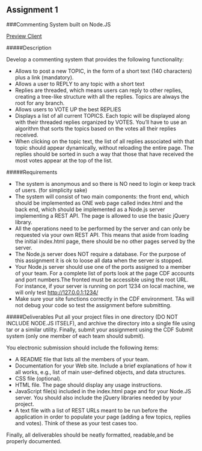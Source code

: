 ## Assignment 1
###Commenting System built on Node.JS 

[Preview Client](http://CSC309.pirave.ca/)

#####Description

Develop a commenting system that provides the following functionality:

- Allows to post a new TOPIC, in the form of a short text (140 characters) plus a link (mandatory).
- Allows a user to REPLY to any topic with a short text
- Replies are threaded, which means users can reply to other replies, creating a tree-like structure with all the replies. Topics are always the root for any branch.
- Allows users to VOTE UP the best REPLIES
- Displays a list of all current TOPICS. Each topic will be displayed along with their threaded replies organized by VOTES. You’ll have to use an algorithm that sorts the topics based on the votes all their replies received.
- When clicking on the topic text, the list of all replies associated with that topic should appear dynamically, without reloading the entire page.   The replies should be sorted in such a way that those that have received the most votes appear at the top of the list.

#####Requirements

- The system is anonymous and so there is NO need to login or keep track of users. (for simplicity sake)
- The system will consist of two main components: the front end, which should be implemented as ONE web page called index.html and the back end, which should be implemented as a Node.js server implementing a REST API. The page is allowed to use the basic jQuery library.
- All the operations need to be performed by the server and can only be requested via your own REST API.   This means that aside from loading the initial index.html page, there should be no other pages served by the server.
- The Node.js server does NOT require a database. For the purpose of this assignment it is ok to loose all data when the server is stopped.
- Your Node.js server should use one of the ports assigned to a member of your team.  For a complete list of ports look at the page CDF accounts and port numbers.The fronted must be accessible using the root URL. For instance,
if your server is running on port 1234 on local machine, we will only
test http://127.0.0.1:1234/
- Make sure your site functions correctly in the CDF environment. TAs will not debug your code so test the assignment before submitting.

#####Deliverables
Put all your project files in one directory (DO NOT INCLUDE NODE.JS ITSELF), and archive the directory into a single file using tar or a similar utility. Finally, submit your assignment using the CDF Submit system (only one member of each team should submit).

You electronic submission should include the following items:

- A README file that lists all the members of your team.
- Documentation for your Web site. Include a brief explanations of how it all works, e.g., list of main user-defined objects, and data structures.
- CSS file (optional).
- HTML file.   The page should display any usage instructions.
- JavaScript file(s) included in the index.html page and for your Node.JS server.  You should also include the jQuery libraries needed by your project.
- A text file with a list of REST URLs meant to be run before the application in order to populate your page (adding a few topics, replies and votes).  Think of these as your test cases too.

Finally, all deliverables should be neatly formatted, readable,and be properly documented.
